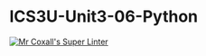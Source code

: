 # ICS3U-Unit3-06-Python

[![Mr Coxall's Super Linter](https://github.com/maliksalem1/ICS3U-Unit3-06-Python/workflows/Mr%20Coxall's%20Super%20Linter/badge.svg)](https://github.com/maliksalem1/ICS3U-Unit3-06-Python/actions/)
